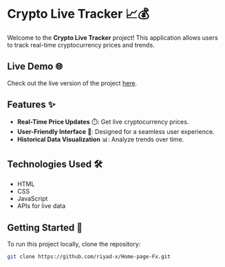 # Crypto Live Tracker 📈💰

Welcome to the **Crypto Live Tracker** project! This application allows users to track real-time cryptocurrency prices and trends.

## Live Demo 🌐

Check out the live version of the project [here](https://riyad899.github.io/crypto-live-tracker/).

## Features ✨

- **Real-Time Price Updates** ⏱️: Get live cryptocurrency prices.
- **User-Friendly Interface** 🎨: Designed for a seamless user experience.
- **Historical Data Visualization** 📊: Analyze trends over time.

## Technologies Used 🛠️

- HTML
- CSS
- JavaScript
- APIs for live data

## Getting Started 🚀

To run this project locally, clone the repository:

```bash
git clone https://github.com/riyad-x/Home-page-Fx.git
